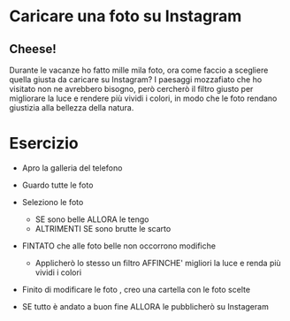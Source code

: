 # Caricare una foto su Instagram

## Cheese!

Durante le vacanze ho fatto mille mila foto, ora come faccio a scegliere quella giusta da caricare su Instagram?
I paesaggi mozzafiato che ho visitato non ne avrebbero bisogno, però cercherò il filtro giusto per migliorare la luce e rendere più vividi i colori, in modo che le foto rendano giustizia alla bellezza della natura.

# Esercizio

- Apro la galleria del telefono
- Guardo tutte le foto

- Seleziono le foto

  - SE sono belle ALLORA le tengo
  - ALTRIMENTI SE sono brutte le scarto

- FINTATO che alle foto belle non occorrono modifiche

  - Applicherò lo stesso un filtro AFFINCHE' migliori la luce e renda più vividi i colori

- Finito di modificare le foto , creo una cartella con le foto scelte

- SE tutto è andato a buon fine ALLORA le pubblicherò su Instageram
